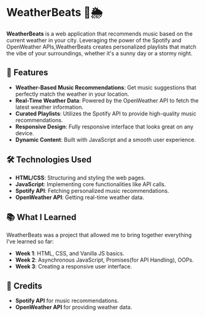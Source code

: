 # WeatherBeats 🎵🌦️

**WeatherBeats** is a web application that recommends music based on the current weather in your city. Leveraging the power of the Spotify and OpenWeather APIs,WeatherBeats creates personalized playlists that match the vibe of your surroundings, whether it's a sunny day or a stormy night.


## 🌟 Features

- **Weather-Based Music Recommendations**: Get music suggestions that perfectly match the weather in your location.
- **Real-Time Weather Data**: Powered by the OpenWeather API to fetch the latest weather information.
- **Curated Playlists**: Utilizes the Spotify API to provide high-quality music recommendations.
- **Responsive Design**: Fully responsive interface that looks great on any device.
- **Dynamic Content**: Built with JavaScript  and a smooth user experience.

## 🛠️ Technologies Used

- **HTML/CSS**: Structuring and styling the web pages.
- **JavaScript**: Implementing core functionalities like API calls.
- **Spotify API**: Fetching personalized music recommendations.
- **OpenWeather API**: Getting real-time weather data.


## 📚 What I Learned

WeatherBeats was a project that allowed me to bring together everything I’ve learned so far:

- **Week 1**: HTML, CSS, and Vanilla JS basics.
- **Week 2**: Asynchronous JavaScript, Promises(for API Handling), OOPs.
- **Week 3**: Creating a responsive user interface.


## 🌟 Credits

- **Spotify API** for music recommendations.
- **OpenWeather API** for providing weather data.
